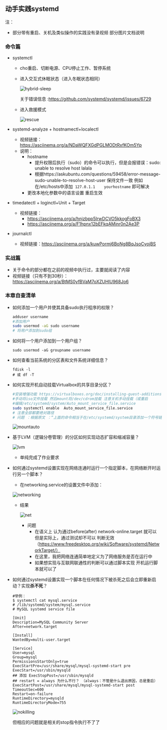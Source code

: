 ## 动手实践systemd

注：

- 部分带有重启、关机及类似操作的实践没有录视频  部分图片文档说明

### 命令篇

- systemctl 

  - cho重启、切断电源、CPU停止工作、暂停系统 

  - 进入交互式休眠状态（进入冬眠状态相同）
     
    ![hybrid-sleep](img/hybrid-sleep.png)

    关于错误信息 :https://github.com/systemd/systemd/issues/6729 

  - 进入救援模式

    ![rescue](img/rescue.png)

- systemd-analyze + hostnamectl+localectl

  - 视频链接：https://asciinema.org/a/NDaWQFXGdPGLMODtRxfKOm5Yp
  - 说明：
    - hostname 
      - 提升权限后执行（sudo）的命令可以执行，但是会报错误：sudo: unable to resolve host lalala
      - 根据https://askubuntu.com/questions/59458/error-message-sudo-unable-to-resolve-host-user  保持文件一致 例如在/etc/hosts中添加``` 127.0.1.1    yourhostname```  即可解决
    - 更改本地化参数中的语言设置 重启生效

- timedatectl + loginctl+Unit + Target

  - 视频链接：
    - https://asciinema.org/a/hnjzbpp5IrwDCVO5kkogFoBX3
    - https://asciinema.org/a/F1hpnx12bEFkqAMinr0n2Ae3P

- journalctl

  - 视频链接：https://asciinema.org/a/kuwPormj6BoNg8BqJsoCyojBS

### 实战篇

- 关于命令的部分都在之前的视频中执行过，主要就阅读了内容
- 视频链接（只有不到30秒）：https://asciinema.org/a/BtMS0yfBVaM7oXZUHlU968Jo6

### 本章自查清单

- 如何添加一个用户并使其具备sudo执行程序的权限？

  ```bash
  adduser username 
  #添加用户
  sudo usermod -aG sudo username
  # 将用户添加到sudo组
  ```

- 如何将一个用户添加到一个用户组？

  ```shell
  sudo usermod -aG groupname username
  ```

- 如何查看当前系统的分区表和文件系统详细信息？

  ```shell
  fdisk -l  
  # 或 df -T
  ```

- 如何实现开机自动挂载Virtualbox的共享目录分区？

  ```bash
  #安装增强功能 https://virtualboxes.org/doc/installing-guest-additions-on-ubuntu/
  #手动将iso文件挂载 然后mount将/dev/cdrom挂载 注意关机手动挂载（或重启
  #编辑/etc/systemd/system/Auto_mount_service_file.service
  sudo systemctl enable  Auto_mount_service_file.service
  # 注意全部都要绝对路径
  # 问题 ：根据原文 ：“上面的命令相当于在/etc/systemd/system目录添加一个符号链接，指向/usr/lib/systemd/system里面的httpd.service文件。” 应该不用enable也可以 但是没有enable就不能开机执行
  ```
  ![mountauto](img/mountauto.png)

- 基于LVM（逻辑分卷管理）的分区如何实现动态扩容和缩减容量？

  ![lvm](img/lvm.png)

  - 单纯完成了作业要求

- 如何通过systemd设置实现在网络连通时运行一个指定脚本，在网络断开时运行另一个脚本？

  - 在networking.service的设置文件中添加：

  ![networking](img/networking.png)

  - 结果

    ![net](img/net.png)

    - 问题
      - 在语义上 认为通过before(after) network-online.target 就可以 但是实际上，通过测试却不可以 判断无效 （https://www.freedesktop.org/wiki/Software/systemd/NetworkTarget/）
      - 在这里，我把网络连通简单地定义为了网络服务是否在运行中 
      - 如果想实现与互联网联通性的判断可以通过脚本实现 开机运行脚本就可以了 

- 如何通过systemd设置实现一个脚本在任何情况下被杀死之后会立即重新启动？实现**杀不死**？

  ```shell
  #举例：
  $ systemctl cat mysql.service
  # /lib/systemd/system/mysql.service
  # MySQL systemd service file

  [Unit]
  Description=MySQL Community Server
  After=network.target

  [Install]
  WantedBy=multi-user.target

  [Service]
  User=mysql
  Group=mysql
  PermissionsStartOnly=true
  ExecStartPre=/usr/share/mysql/mysql-systemd-start pre
  ExecStart=/usr/sbin/mysqld
  ## 添加 ExecStopPost=/usr/sbin/mysqld
  ## restart = always 为什么不行？ （always：不管是什么退出原因，总是重启）
  ExecStartPost=/usr/share/mysql/mysql-systemd-start post
  TimeoutSec=600
  Restart=on-failure
  RuntimeDirectory=mysqld
  RuntimeDirectoryMode=755
  ```

  ![nokilling](img/nokilling.png)

  但相应的问题就是相关的stop指令执行不了了



​	

